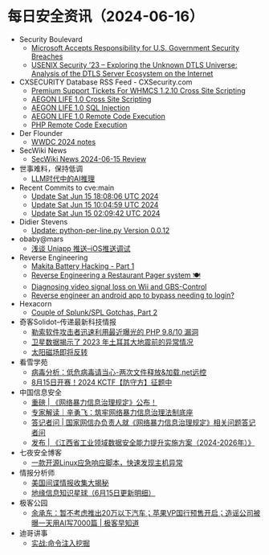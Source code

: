 # 每日安全资讯（2024-06-16）

- Security Boulevard
  - [Microsoft Accepts Responsibility for U.S. Government Security Breaches](https://securityboulevard.com/2024/06/microsoft-accepts-responsibility-for-u-s-government-security-breaches/)
  - [USENIX Security ’23 – Exploring the Unknown DTLS Universe: Analysis of the DTLS Server Ecosystem on the Internet](https://securityboulevard.com/2024/06/usenix-security-23-exploring-the-unknown-dtls-universe-analysis-of-the-dtls-server-ecosystem-on-the-internet/)
- CXSECURITY Database RSS Feed - CXSecurity.com
  - [Premium Support Tickets For WHMCS 1.2.10 Cross Site Scripting](https://cxsecurity.com/issue/WLB-2024060035)
  - [AEGON LIFE 1.0 Cross Site Scripting](https://cxsecurity.com/issue/WLB-2024060034)
  - [AEGON LIFE 1.0 SQL Injection](https://cxsecurity.com/issue/WLB-2024060033)
  - [AEGON LIFE 1.0 Remote Code Execution](https://cxsecurity.com/issue/WLB-2024060032)
  - [PHP Remote Code Execution](https://cxsecurity.com/issue/WLB-2024060031)
- Der Flounder
  - [WWDC 2024 notes](https://derflounder.wordpress.com/2024/06/15/wwdc-2024-notes/)
- SecWiki News
  - [SecWiki News 2024-06-15 Review](http://www.sec-wiki.com/?2024-06-15)
- 世事难料，保持低调
  - [LLM时代中的AI推理](https://blog.csdn.net/ariesjzj/article/details/139693922)
- Recent Commits to cve:main
  - [Update Sat Jun 15 18:08:06 UTC 2024](https://github.com/trickest/cve/commit/04add865fe6e768aaed5f27806a8d7ed5f822a7a)
  - [Update Sat Jun 15 10:04:59 UTC 2024](https://github.com/trickest/cve/commit/a0da5447cb3267fc4b3756418a2c755bd6058378)
  - [Update Sat Jun 15 02:09:42 UTC 2024](https://github.com/trickest/cve/commit/6805b48f0c428c279560ee87f0bb4fed0e423556)
- Didier Stevens
  - [Update: python-per-line.py Version 0.0.12](https://blog.didierstevens.com/2024/06/15/update-python-per-line-py-version-0-0-12/)
- obaby@mars
  - [浅谈 Uniapp 推送–iOS推送调试](https://h4ck.org.cn/2024/06/17341)
- Reverse Engineering
  - [Makita Battery Hacking - Part 1](https://www.reddit.com/r/ReverseEngineering/comments/1dgu0bn/makita_battery_hacking_part_1/)
  - [Reverse Engineering a Restaurant Pager system 🍽️](https://www.reddit.com/r/ReverseEngineering/comments/1dgurj1/reverse_engineering_a_restaurant_pager_system/)
  - [Diagnosing video signal loss on Wii and GBS-Control](https://www.reddit.com/r/ReverseEngineering/comments/1dgpf58/diagnosing_video_signal_loss_on_wii_and_gbscontrol/)
  - [Reverse engineer an android app to bypass needing to login?](https://www.reddit.com/r/ReverseEngineering/comments/1dg93z8/reverse_engineer_an_android_app_to_bypass_needing/)
- Hexacorn
  - [Couple of Splunk/SPL Gotchas, Part 2](https://www.hexacorn.com/blog/2024/06/15/couple-of-splunk-spl-gotchas-part-2/)
- 奇客Solidot–传递最新科技情报
  - [勒索软件攻击者迅速利用最近曝光的 PHP 9.8/10 漏洞](https://www.solidot.org/story?sid=78440)
  - [卫星数据揭示了 2023 年土耳其大地震前的异常情况](https://www.solidot.org/story?sid=78439)
  - [太阳磁场即将反转](https://www.solidot.org/story?sid=78438)
- 看雪学苑
  - [病毒分析：低危病毒请当心-两次文件释放&加载.net远控](https://mp.weixin.qq.com/s?__biz=MjM5NTc2MDYxMw==&mid=2458559039&idx=1&sn=c25819e4ebb79625011637cf6342ad33&chksm=b18d92b586fa1ba352b9c493fd50dfa76aa5ba36d672d30b55cfcc12a138888d25ad720ddbdd&scene=58&subscene=0#rd)
  - [8月15日开赛！2024 KCTF【防守方】征题中](https://mp.weixin.qq.com/s?__biz=MjM5NTc2MDYxMw==&mid=2458559039&idx=2&sn=fb1f99810f26fcdec0e1600f87886069&chksm=b18d92b586fa1ba3341c37f512eee1f020f8bd6d3b616302ff018fa00efe89a69d86e9609c4b&scene=58&subscene=0#rd)
- 中国信息安全
  - [重磅 | 《网络暴力信息治理规定》公布！](https://mp.weixin.qq.com/s?__biz=MzA5MzE5MDAzOA==&mid=2664216062&idx=1&sn=13d8b02da788306e7630b952569f3d0f&chksm=8b59b707bc2e3e11a67f6337a4d524b2a364c04d493fd73b5e8e00a5c24f45b06199e0fa0b0e&scene=58&subscene=0#rd)
  - [专家解读｜辛勇飞：筑牢网络暴力信息治理法制底座](https://mp.weixin.qq.com/s?__biz=MzA5MzE5MDAzOA==&mid=2664216062&idx=2&sn=134bf678e462a0ebcdba9e71e771c528&chksm=8b59b707bc2e3e114f3fd22480ca565d9fd577ed20d888a5e9f2662106b02000687f5a10356b&scene=58&subscene=0#rd)
  - [答记者问 | 国家网信办负责人就《网络暴力信息治理规定》相关问题答记者问](https://mp.weixin.qq.com/s?__biz=MzA5MzE5MDAzOA==&mid=2664216062&idx=3&sn=6896b078d9efef28edf53e980f06d409&chksm=8b59b707bc2e3e11a0909d5f0e04e74a4a403138cf1701b9403b72004a0668a07f1138739cc3&scene=58&subscene=0#rd)
  - [发布 | 《江西省工业领域数据安全能力提升实施方案（2024-2026年）》](https://mp.weixin.qq.com/s?__biz=MzA5MzE5MDAzOA==&mid=2664216062&idx=4&sn=a3c62bd120d3b70ca755fb54a43d5e7b&chksm=8b59b707bc2e3e11b2a2e92212673be57867f635398f4411b8ebfbc77fb20e6d6957816374cb&scene=58&subscene=0#rd)
- 七夜安全博客
  - [一款开源Linux应急响应脚本，快速发现主机异常](https://mp.weixin.qq.com/s?__biz=MzIwODIxMjc4MQ==&mid=2651005693&idx=1&sn=abf5b22dfaa0ef53d068fd3423fdc406&chksm=8cf104bfbb868da9b2ba01a6afd872b389f1e013d6073d4169d422ac1b20ecb7b882e5142337&scene=58&subscene=0#rd)
- 情报分析师
  - [美国间谍情报收集大揭秘](https://mp.weixin.qq.com/s?__biz=MzA3Mjc1MTkwOA==&mid=2650551279&idx=1&sn=66b783e8dfade426476da4837e1f69a7&chksm=87111da4b06694b2532add39981719b5b469c2dac2c506103c2619542eb0ca16db29fabe2074&scene=58&subscene=0#rd)
  - [地缘信息知识星球（6月15日更新明细）](https://mp.weixin.qq.com/s?__biz=MzA3Mjc1MTkwOA==&mid=2650551279&idx=2&sn=0ad73e87e734149d5181c29e91e8305e&chksm=87111da4b06694b2718bf2866997dbfcc43690c0e8dce45de2c9f8df8f9d050edaaddd648302&scene=58&subscene=0#rd)
- 极客公园
  - [余承东：暂不考虑推出20万以下汽车；苹果VP国行预售开启；造谣公司被曝一天用AI写7000篇 | 极客早知道](https://mp.weixin.qq.com/s?__biz=MTMwNDMwODQ0MQ==&mid=2653044022&idx=1&sn=ab8a9c19a74b51b41e4cdf83fd101f4e&chksm=7e5740804920c9968aed234eead74d687d93cfa86827d549dfa0dd77f452812774f9a534a080&scene=58&subscene=0#rd)
- 迪哥讲事
  - [实战:命令注入挖掘](https://mp.weixin.qq.com/s?__biz=MzIzMTIzNTM0MA==&mid=2247494969&idx=1&sn=e8193d0256a5ae5bc9b143889fbbf8bb&chksm=e8a5e75adfd26e4cfb8554c8574e7693ebe50518cbe65d9b5c505a2a3470dd2c584e721a4f05&scene=58&subscene=0#rd)
